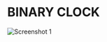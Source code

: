 # BINARY CLOCK

![Screenshot 1](https://github.com/stuarthaasmedia/binary-clock/blob/master/images/screenshot_01.jpg)
